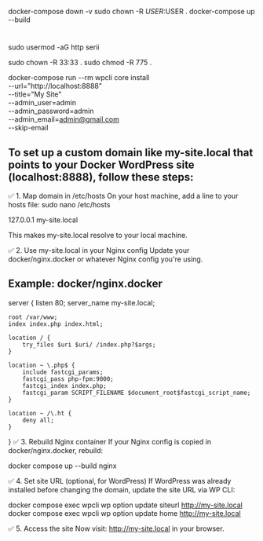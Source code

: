 docker-compose down -v
sudo chown -R $USER:$USER .
docker-compose up --build


# 
sudo usermod -aG http serii

sudo chown -R 33:33 .
sudo chmod -R 775 .

docker-compose run --rm wpcli core install \
  --url="http://localhost:8888" \
  --title="My Site" \
  --admin_user=admin \
  --admin_password=admin \
  --admin_email=admin@gmail.com \
  --skip-email

## To set up a custom domain like my-site.local that points to your Docker WordPress site (localhost:8888), follow these steps:

✅ 1. Map domain in /etc/hosts
On your host machine, add a line to your hosts file:
sudo nano /etc/hosts

127.0.0.1 my-site.local

This makes my-site.local resolve to your local machine.

✅ 2. Use my-site.local in your Nginx config
Update your docker/nginx.docker or whatever Nginx config you're using.

## Example: docker/nginx.docker

server {
    listen 80;
    server_name my-site.local;

    root /var/www;
    index index.php index.html;

    location / {
        try_files $uri $uri/ /index.php?$args;
    }

    location ~ \.php$ {
        include fastcgi_params;
        fastcgi_pass php-fpm:9000;
        fastcgi_index index.php;
        fastcgi_param SCRIPT_FILENAME $document_root$fastcgi_script_name;
    }

    location ~ /\.ht {
        deny all;
    }
}
✅ 3. Rebuild Nginx container
If your Nginx config is copied in docker/nginx.docker, rebuild:

docker compose up --build nginx

✅ 4. Set site URL (optional, for WordPress)
If WordPress was already installed before changing the domain, update the site URL via WP CLI:

docker compose exec wpcli wp option update siteurl http://my-site.local
docker compose exec wpcli wp option update home http://my-site.local

✅ 5. Access the site
Now visit:
http://my-site.local
in your browser.
